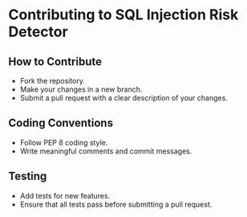 # Contributing to SQL Injection Risk Detector

## How to Contribute
- Fork the repository.
- Make your changes in a new branch.
- Submit a pull request with a clear description of your changes.

## Coding Conventions
- Follow PEP 8 coding style.
- Write meaningful comments and commit messages.

## Testing
- Add tests for new features.
- Ensure that all tests pass before submitting a pull request.
